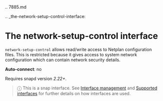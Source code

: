.. 7885.md

.. _the-network-setup-control-interface:

# The network-setup-control interface

`network-setup-control` allows read/write access to Netplan configuration files. This is restricted because it gives access to system network configuration which can contain network security details.

**Auto-connect**: no

Requires snapd version _2.22+_.

> ⓘ  This is a snap interface. See [Interface management](/t/interface-management/6154) and [Supported interfaces](/t/supported-interfaces/7744) for further details on how interfaces are used.